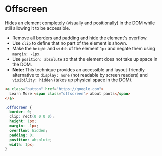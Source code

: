# Offscreen

Hides an element completely (visually and positionally) in the DOM while still allowing it to be accessible.

* Remove all borders and padding and hide the element's overflow.
* Use `clip` to define that no part of the element is shown.
* Make the `height` and `width` of the element `1px` and negate them using `margin: -1px`.
* Use `position: absolute` so that the element does not take up space in the DOM.
* **Note:** This technique provides an accessible and layout-friendly alternative to `display: none` (not readable by screen readers) and `visibility: hidden` (takes up physical space in the DOM).

```html
<a class="button" href="https://google.com">
  Learn More <span class="offscreen"> about pants</span>
</a>
```

```css
.offscreen {
  border: 0;
  clip: rect(0 0 0 0);
  height: 1px;
  margin: -1px;
  overflow: hidden;
  padding: 0;
  position: absolute;
  width: 1px;
}
```
